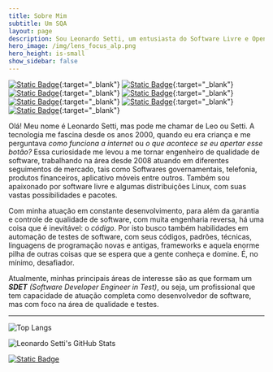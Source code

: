 ```yaml
---
title: Sobre Mim
subtitle: Um SQA
layout: page
description: Sou Leonardo Setti, um entusiasta do Software Livre e Open Source, trabalho com Qualidade de Software
hero_image: /img/lens_focus_alp.png
hero_height: is-small
show_sidebar: false
---
```

[![Static Badge](https://img.shields.io/badge/Cucumber-%2323D96C?logo=cucumber&logoColor=black&labelColor=%2323D96C)](https://cucumber.io/){:target="_blank"}
[![Static Badge](https://img.shields.io/badge/Selenium-%2343B02A?logo=selenium&logoColor=grey&labelColor=%2343B02A)](https://www.selenium.dev/){:target="_blank"}
[![Static Badge](https://img.shields.io/badge/Cypress-%2369D3A7?logo=cypress&logoColor=grey&labelColor=%2369D3A7)](https://www.cypress.io/){:target="_blank"}
[![Static Badge](https://img.shields.io/badge/JavaScript-%23F7DF1E?logo=javascript&logoColor=gray&labelColor=%23F7DF1E)](https://developer.mozilla.org/pt-BR/docs/Web/JavaScript){:target="_blank"}
[![Static Badge](https://img.shields.io/badge/GitHub-%23181717?logo=github&logoColor=%23dad8d8&labelColor=%23181717)](https://github.com/leonardosetti){:target="_blank"}
[![Static Badge](https://img.shields.io/badge/Arch%20Linux-%231793D1?logo=archlinux&logoColor=%23dad8d8&labelColor=%231793D1)](https://archlinux.org/){:target="_blank"}
[![Static Badge](https://img.shields.io/badge/LinkedIn-%230A66C2?logo=linkedin&logoColor=%23dad8d8&labelColor=%230A66C2)](https://linkedin.com/in/leonardo-setti){:target="_blank"}


Olá! Meu nome é Leonardo Setti, mas pode me chamar de Leo ou Setti. A tecnologia me fascina desde os anos 2000, quando eu era criança e me perguntava *como funciona a internet* ou *o que acontece se eu apertar esse botão?* Essa curiosidade me levou a me tornar engenheiro de qualidade de software, trabalhando na área desde 2008 atuando em diferentes seguimentos de mercado, tais como Softwares governamentais, telefonia, produtos financeiros, aplicativo móveis entre outros. Também sou apaixonado por software livre e algumas distribuições Linux, com suas vastas possibilidades e pacotes.

Com minha atuação em constante desenvolvimento, para além da garantia e controle de qualidade de software, com muita engenharia reversa, há uma coisa que é inevitável: o *código*. Por isto busco também habilidades em automação de testes de software, com seus códigos, padrões, técnicas, linguagens de programação novas e antigas, frameworks e aquela enorme pilha de outras coisas que se espera que a gente conheça e domine. É, no mínimo, desafiador.

Atualmente, minhas principais áreas de interesse são as que formam um _**SDET** (Software Developer Engineer in Test)_, ou seja, um profissional que tem capacidade de atuação completa como desenvolvedor de software, mas com foco na área de qualidade e testes.

---

![Top Langs](https://github-readme-stats.vercel.app/api/top-langs/?username=leonardosetti&size_weight=0.5&count_weight=0.5&langs_count=6&layout=compact)

![Leonardo Setti's GitHub Stats](https://github-readme-stats.vercel.app/api?username=leonardosetti&theme=transparent&show_icons=true&hide=stars,issues,contribs)

[![Static Badge](https://img.shields.io/badge/%3Awq!-%23019733?logo=vim&logoColor=%2380feaa&labelColor=%23019733)](/)
